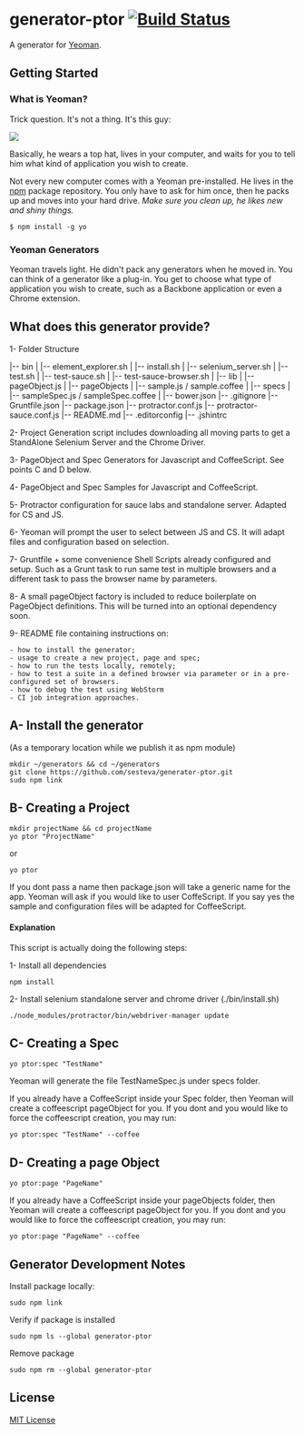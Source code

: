 # generator-ptor [![Build Status](https://secure.travis-ci.org/sesteva/generator-ptor.png?branch=master)](https://travis-ci.org/sesteva/generator-ptor)

A generator for [Yeoman](http://yeoman.io).


## Getting Started

### What is Yeoman?

Trick question. It's not a thing. It's this guy:

![](http://i.imgur.com/JHaAlBJ.png)

Basically, he wears a top hat, lives in your computer, and waits for you to tell him what kind of application you wish to create.

Not every new computer comes with a Yeoman pre-installed. He lives in the [npm](https://npmjs.org) package repository. You only have to ask for him once, then he packs up and moves into your hard drive. *Make sure you clean up, he likes new and shiny things.*

```
$ npm install -g yo
```

### Yeoman Generators

Yeoman travels light. He didn't pack any generators when he moved in. You can think of a generator like a plug-in. You get to choose what type of application you wish to create, such as a Backbone application or even a Chrome extension.


## What does this generator provide?

1- Folder Structure

|-- bin
|    |-- element_explorer.sh
|    |-- install.sh
|    |-- selenium_server.sh
|    |-- test.sh
|    |-- test-sauce.sh
|    |-- test-sauce-browser.sh
|
|-- lib
|    |-- pageObject.js
|
|-- pageObjects
|    |-- sample.js / sample.coffee
|
|-- specs
|    |-- sampleSpec.js / sampleSpec.coffee
|
|-- bower.json
|-- .gitignore
|-- Gruntfile.json
|-- package.json
|-- protractor.conf.js
|-- protractor-sauce.conf.js
|-- README.md
|-- .editorconfig
|-- .jshintrc


2- Project Generation script includes downloading all moving parts to get a StandAlone Selenium Server and the Chrome Driver.

3- PageObject and Spec Generators for Javascript and CoffeeScript. See points C and D below.

4- PageObject and Spec Samples for Javascript and CoffeeScript.

5- Protractor configuration for sauce labs and standalone server. Adapted for CS and JS.

6- Yeoman will prompt the user to select between JS and CS. It will adapt files and configuration based on selection.

7- Gruntfile + some convenience Shell Scripts already configured and setup.
Such as a Grunt task to run same test in multiple browsers and a different task to pass the browser name by parameters.

8- A small pageObject factory is included to reduce boilerplate on PageObject definitions. This will be turned into an optional dependency soon.

9- README file containing instructions on:

    - how to install the generator;
    - usage to create a new project, page and spec;
    - how to run the tests locally, remotely;
    - how to test a suite in a defined browser via parameter or in a pre-configured set of browsers.
    - how to debug the test using WebStorm
    - CI job integration approaches.


## A- Install the generator

(As a temporary location while we publish it as npm module)

    mkdir ~/generators && cd ~/generators
    git clone https://github.com/sesteva/generator-ptor.git
    sudo npm link

## B- Creating a Project

    mkdir projectName && cd projectName
    yo ptor "ProjectName"

or

    yo ptor

If you dont pass a name then package.json will take a generic name for the app.
Yeoman will ask if you would like to user CoffeScript. If you say yes the sample and configuration files will be adapted for CoffeeScript.

#### Explanation

This script is actually doing the following steps:

1- Install all dependencies

    npm install

2- Install selenium standalone server and chrome driver (./bin/install.sh)

    ./node_modules/protractor/bin/webdriver-manager update

## C- Creating a Spec

    yo ptor:spec "TestName"

Yeoman will generate the file TestNameSpec.js under specs folder.

If you already have a CoffeeScript inside your Spec folder, then Yeoman will create a coffeescript pageObject for you.
If you dont and you would like to force the coffeescript creation, you may run:

    yo ptor:spec "TestName" --coffee

## D- Creating a page Object

    yo ptor:page "PageName"

If you already have a CoffeeScript inside your pageObjects folder, then Yeoman will create a coffeescript pageObject for you.
If you dont and you would like to force the coffeescript creation, you may run:

    yo ptor:page "PageName" --coffee

## Generator Development Notes

Install package locally:

    sudo npm link

Verify if package is installed

    sudo npm ls --global generator-ptor

Remove package

    sudo npm rm --global generator-ptor

## License

[MIT License](http://en.wikipedia.org/wiki/MIT_License)
